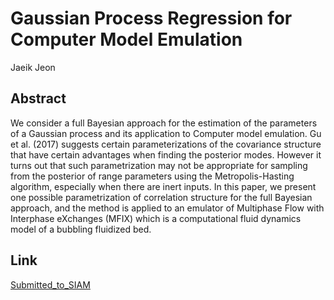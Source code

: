 # Gaussian Process Regression for Computer Model Emulation
Jaeik Jeon
## Abstract

We consider a full Bayesian approach for the estimation of the parameters of a
Gaussian process and its application to Computer model emulation. Gu et al. (2017)
suggests certain parameterizations of the covariance structure that have certain advantages when finding the posterior modes. However it turns out that such parametrization
may not be appropriate for sampling from the posterior of range parameters using the
Metropolis-Hasting algorithm, especially when there are inert inputs. In this paper,
we present one possible parametrization of correlation structure for the full Bayesian
approach, and the method is applied to an emulator of Multiphase Flow with Interphase eXchanges (MFIX) which is a computational fluid dynamics model of a bubbling
fluidized bed.

## Link 
<a href="https://github.com/jaeikjeon9919/Gaussian-Process-Regression-for-Computer-Model-Emulation/raw/main/Gaussian%20Process%20Regression%20for%20Computer%20Model%20Emulation%20(SIAM).pdf" download="Gaussian_Process_Regression_for_Computer_Model_Emulation(SIAM).pdf">Submitted_to_SIAM</a>


